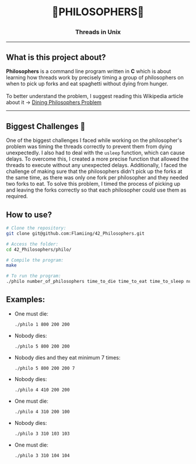 # <p align="center">💭PHILOSOPHERS💭</p>

### <p align="center">Threads in Unix</p>

---
## What is this project about? </br>
**Philosophers** is a command line program written in **C** which is about learning how threads work by precisely timing a group of philosophers on when to pick up forks and eat spaghetti without dying from hunger.</br></br>
To better understand the problem, I suggest reading this Wikipedia article about it -> [Dining Philosophers Problem](https://en.wikipedia.org/wiki/Dining_philosophers_problem)

---
## Biggest Challenges 💪

One of the biggest challenges I faced while working on the philosopher's problem was timing the threads correctly to prevent them from dying unexpectedly. I also had to deal with the `usleep` function, which can cause delays. To overcome this, I created a more precise function that allowed the threads to execute without any unexpected delays. Additionally, I faced the challenge of making sure that the philosophers didn't pick up the forks at the same time, as there was only one fork per philosopher and they needed two forks to eat. To solve this problem, I timed the process of picking up and leaving the forks correctly so that each philosopher could use them as required.

## How to use?

```bash
# Clone the repository:
git clone git@github.com:Flamiing/42_Philosophers.git

# Access the folder:
cd 42_Philosophers/philo/

# Compile the program:
make

# To run the program:
./philo number_of_philosophers time_to_die time_to_eat time_to_sleep number_of_times_each_philosopher_must_eat(optional)
```

## Examples:

- One must die:
  ```bash
  ./philo 1 800 200 200
  ```

- Nobody dies:
  ```bash
  ./philo 5 800 200 200
  ```

- Nobody dies and they eat minimum 7 times:
  ```bash
  ./philo 5 800 200 200 7
  ```

- Nobody dies:
  ```bash
  ./philo 4 410 200 200
  ```

- One must die:
  ```bash
  ./philo 4 310 200 100
  ```

- Nobody dies:
  ```bash
  ./philo 3 310 103 103
  ```

- One must die:
  ```bash
  ./philo 3 310 104 104
  ```
